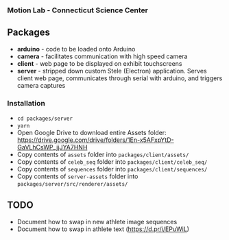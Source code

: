 ### Motion Lab - Connecticut Science Center

## Packages
- **arduino** - code to be loaded onto Arduino
- **camera** - facilitates communication with high speed camera
- **client** - web page to be displayed on exhibit touchscreens
- **server** - stripped down custom Stele (Electron) application. Serves client web page, communicates through serial with arduino, and triggers camera captures

### Installation
- `cd packages/server`
- `yarn`
- Open Google Drive to download entire Assets folder: https://drive.google.com/drive/folders/1En-x5AFxpYtD-GaVLhCsWP_jjJYA7HNH
- Copy contents of `assets` folder into `packages/client/assets/`
- Copy contents of `celeb_seq` folder into `packages/client/celeb_seq/`
- Copy contents of `sequences` folder into `packages/client/sequences/`
- Copy contents of `server-assets` folder into `packages/server/src/renderer/assets/`

## TODO
- Document how to swap in new athlete image sequences
- Document how to swap in athlete text (https://d.pr/i/EPuWiL)